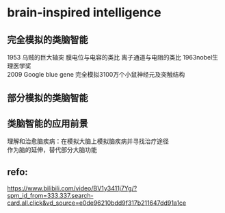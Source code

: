 # brain-inspired intelligence
## 完全模拟的类脑智能
1953 乌贼的巨大轴突 膜电位与电容的类比 离子通道与电阻的类比 1963nobel生理医学奖  
2009 Google blue gene 完全模拟3100万个小鼠神经元及突触结构 
## 部分模拟的类脑智能
## 类脑智能的应用前景
理解和治愈脑疾病：在模拟大脑上模拟脑疾病并寻找治疗途径  
作为脑的延伸，替代部分大脑功能  
## refo:
https://www.bilibili.com/video/BV1y3411j7Yg/?spm_id_from=333.337.search-card.all.click&vd_source=e0de96210bdd9f317b211647dd91a1ce
